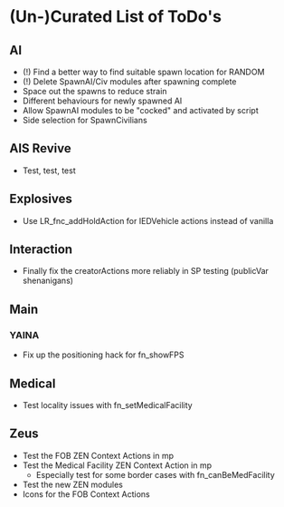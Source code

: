 # (Un-)Curated List of ToDo's

## AI

* (!) Find a better way to find suitable spawn location for RANDOM
* (!) Delete SpawnAI/Civ modules after spawning complete
* Space out the spawns to reduce strain
* Different behaviours for newly spawned AI
* Allow SpawnAI modules to be "cocked" and activated by script
* Side selection for SpawnCivilians

## AIS Revive

* Test, test, test

## Explosives

* Use LR_fnc_addHoldAction for IEDVehicle actions instead of vanilla

## Interaction

* Finally fix the creatorActions more reliably in SP testing (publicVar shenanigans)

## Main

### YAINA

* Fix up the positioning hack for fn_showFPS

## Medical

* Test locality issues with fn_setMedicalFacility

## Zeus

* Test the FOB ZEN Context Actions in mp
* Test the Medical Facility ZEN Context Action in mp
  * Especially test for some border cases with fn_canBeMedFacility
* Test the new ZEN modules
* Icons for the FOB Context Actions